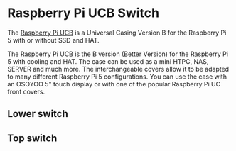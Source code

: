 # Raspberry Pi UCB Switch
The [Raspberry Pi UCB](https://www.thingiverse.com/thing:6618915/) is a Universal Casing Version B for the Raspberry Pi 5 with or without SSD and HAT. 

The Raspberry Pi UCB is the B version (Better Version) for the Raspberry Pi 5 with cooling and HAT. The case can be used as a mini HTPC, NAS, SERVER and much more. The interchangeable covers allow it to be adapted to many different Raspberry Pi 5 configurations. You can use the case with an OSOYOO 5" touch display or with one of the popular Raspberry Pi UC front covers.

## Lower switch


## Top switch


